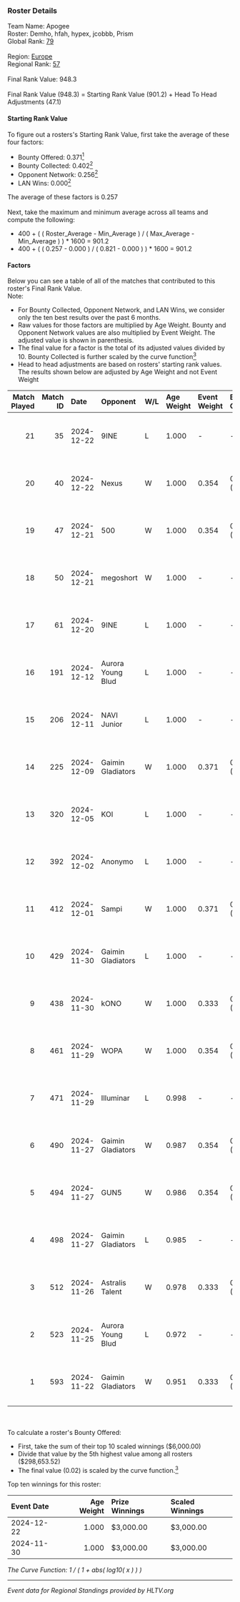 ### Roster Details<br />
Team Name: Apogee<br />
Roster: Demho, hfah, hypex, jcobbb, Prism<br />
Global Rank: [79](../../standings_global_2024_12_31.md)<br />
<br />
Region: [Europe]( ../../standings_europe_2024_12_31.md)<br />
Regional Rank: [57]( ../../standings_europe_2024_12_31.md)<br />
<br />
Final Rank Value:  948.3<br />
<br />
Final Rank Value (948.3) = Starting Rank Value (901.2) + Head To Head Adjustments (47.1)<br />

#### Starting Rank Value<br />
To figure out a rosters's Starting Rank Value, first take the average of these four factors:<br />
- Bounty Offered: 0.371[<sup>1</sup>](#table2)
- Bounty Collected: 0.402[<sup>2</sup>](#table1)
- Opponent Network: 0.256[<sup>2</sup>](#table1)
- LAN Wins: 0.000[<sup>2</sup>](#table1)

The average of these factors is 0.257<br />
<br />
Next, take the maximum and minimum average across all teams and compute the following:<br />
- 400 + ( ( Roster_Average - Min_Average ) / ( Max_Average - Min_Average ) ) * 1600 = 901.2
- 400 + ( ( 0.257 - 0.000 ) / ( 0.821 - 0.000 ) ) * 1600 = 901.2


#### Factors<br />
Below you can see a table of all of the matches that contributed to this roster's Final Rank Value.<br />
Note:<br />

- For Bounty Collected, Opponent Network, and LAN Wins, we consider only the ten best results over the past 6 months.
- Raw values for those factors are multiplied by Age Weight. Bounty and Opponent Network values are also multiplied by Event Weight. The adjusted value is shown in parenthesis.
- The final value for a factor is the total of its adjusted values divided by 10. Bounty Collected is further scaled by the curve function[<sup>3</sup>](#curveFunction)
- Head to head adjustments are based on rosters' starting rank values. The results shown below are adjusted by Age Weight and not Event Weight
<span id="table1"></span><br />


| Match Played | Match ID | Date       | Opponent          | W/L | Age Weight | Event Weight | Bounty Collected | Opponent Network | LAN Wins  | H2H Adj. | Roster                            |
| -: | -: | :- | :- | :- | :- | :- | :- | :- | :- | -: | :- |
|           21 |       35 | 2024-12-22 | 9INE              | L   | 1.000      | -            | -                | -                | -         |   -12.19 | Demho, hfah, hypex, jcobbb, Prism |
|           20 |       40 | 2024-12-22 | Nexus             | W   | 1.000      | 0.354        | 0.350 (0.124)    | 0.807 (0.286)    | 0 (0.000) |    25.20 | Demho, hfah, hypex, jcobbb, Prism |
|           19 |       47 | 2024-12-21 | 500               | W   | 1.000      | 0.354        | 0.051 (0.018)    | 0.864 (0.306)    | 0 (0.000) |    23.11 | Demho, hfah, hypex, jcobbb, Prism |
|           18 |       50 | 2024-12-21 | megoshort         | W   | 1.000      | -            | -                | -                | 0 (0.000) |     2.69 | Demho, hfah, hypex, jcobbb, Prism |
|           17 |       61 | 2024-12-20 | 9INE              | L   | 1.000      | -            | -                | -                | -         |   -12.40 | Demho, hfah, hypex, jcobbb, Prism |
|           16 |      191 | 2024-12-12 | Aurora Young Blud | L   | 1.000      | -            | -                | -                | -         |   -13.08 | Demho, hfah, hypex, jcobbb, Prism |
|           15 |      206 | 2024-12-11 | NAVI Junior       | L   | 1.000      | -            | -                | -                | -         |    -8.76 | Demho, hfah, hypex, jcobbb, Prism |
|           14 |      225 | 2024-12-09 | Gaimin Gladiators | W   | 1.000      | 0.371        | 0.071 (0.026)    | 0.923 (0.342)    | 0 (0.000) |    17.63 | Demho, hfah, hypex, jcobbb, Prism |
|           13 |      320 | 2024-12-05 | KOI               | L   | 1.000      | -            | -                | -                | -         |   -13.76 | Demho, hfah, hypex, jcobbb, Prism |
|           12 |      392 | 2024-12-02 | Anonymo           | L   | 1.000      | -            | -                | -                | -         |   -21.41 | Demho, hfah, hypex, jcobbb, Prism |
|           11 |      412 | 2024-12-01 | Sampi             | W   | 1.000      | 0.371        | 0.039 (0.014)    | 0.369 (0.137)    | 0 (0.000) |    15.69 | Demho, hfah, hypex, jcobbb, Prism |
|           10 |      429 | 2024-11-30 | Gaimin Gladiators | L   | 1.000      | -            | -                | -                | -         |   -11.64 | Demho, hfah, hypex, jcobbb, Prism |
|            9 |      438 | 2024-11-30 | kONO              | W   | 1.000      | 0.333        | 0.037 (0.012)    | 0.597 (0.199)    | 0 (0.000) |    12.17 | Demho, hfah, hypex, jcobbb, Prism |
|            8 |      461 | 2024-11-29 | WOPA              | W   | 1.000      | 0.354        | 0.050 (0.018)    | 0.513 (0.182)    | 0 (0.000) |    14.75 | Demho, hfah, hypex, jcobbb, Prism |
|            7 |      471 | 2024-11-29 | Illuminar         | L   | 0.998      | -            | -                | -                | -         |   -18.04 | Demho, hfah, hypex, jcobbb, Prism |
|            6 |      490 | 2024-11-27 | Gaimin Gladiators | W   | 0.987      | 0.354        | 0.071 (0.025)    | 0.923 (0.323)    | 0 (0.000) |    19.12 | Demho, hfah, hypex, jcobbb, Prism |
|            5 |      494 | 2024-11-27 | GUN5              | W   | 0.986      | 0.354        | 0.181 (0.063)    | 1.000 (0.349)    | 0 (0.000) |    23.22 | Demho, hfah, hypex, jcobbb, Prism |
|            4 |      498 | 2024-11-27 | Gaimin Gladiators | L   | 0.985      | -            | -                | -                | -         |   -11.19 | Demho, hfah, hypex, jcobbb, Prism |
|            3 |      512 | 2024-11-26 | Astralis Talent   | W   | 0.978      | 0.333        | 0.005 (0.001)    | 0.455 (0.149)    | 0 (0.000) |     9.82 | Demho, hfah, hypex, jcobbb, Prism |
|            2 |      523 | 2024-11-25 | Aurora Young Blud | L   | 0.972      | -            | -                | -                | -         |   -13.06 | Demho, hfah, hypex, jcobbb, Prism |
|            1 |      593 | 2024-11-22 | Gaimin Gladiators | W   | 0.951      | 0.333        | 0.071 (0.022)    | 0.923 (0.293)    | -         |    19.25 | Demho, hfah, hypex, jcobbb, Prism |

<br />
<span id="table2"></span><br />
To calculate a roster's Bounty Offered:<br />

- First, take the sum of their top 10 scaled winnings ($6,000.00)
- Divide that value by the 5th highest value among all rosters ($298,653.52)
- The final value (0.02) is scaled by the curve function.[<sup>3</sup>](#curveFunction)

Top ten winnings for this roster:<br />

| Event Date | Age Weight | Prize Winnings | Scaled Winnings |
| :- | -: | :- | :- |
| 2024-12-22 |      1.000 | $3,000.00      | $3,000.00       |
| 2024-11-30 |      1.000 | $3,000.00      | $3,000.00       |


<span id="curveFunction"></span>_The Curve Function: 1 / ( 1 + abs( log10( x ) ) )_<br />

---
_Event data for Regional Standings provided by HLTV.org_<br />
